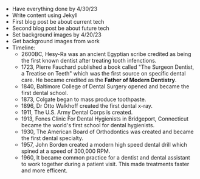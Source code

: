 * Have everything done by 4/30/23
* Write content using Jekyll
* First blog post be about current tech
* Second blog post be about future tech
* Set background images by 4/20/23
* Get background images from work
* Timeline:
    * 2600BC, Hesy-Ra was an ancient Egyptian scribe credited as being the first known dentist after treating tooth infenctions.
    * 1723, Pierre Fauchard published a book called "The Surgeon Dentist, a Treatise on Teeth" which was the first source on specific dental care. He became credited as the **Father of Modern Dentistry**.
    * 1840, Baltimore College of Dental Surgery opened and became the first dental school.
    * 1873, Colgate began to mass produce toothpaste.
    * 1896, Dr Otto Walkhoff created the first dental x-ray.
    * 1911, The U.S. Army Dental Corps is created.
    * 1913, Fones Clinic For Dental Hygienists in Bridgeport, Connecticut became the world's first school for dental hygienists.
    * 1930, The American Board of Orthodontics was created and became the first dental specialty.
    * 1957, John Borden created a modern high speed dental drill which spined at a speed of 300,000 RPM.
    * 1960, It became common practice for a dentist and dental assistant to work together during a patient visit. This made treatments faster and more efficent.
